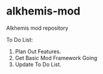# alkhemis-mod
Alkhemis mod repository

To Do List:
1. Plan Out Features.
2. Get Basic Mod Framework Going
3. Update To Do List.
